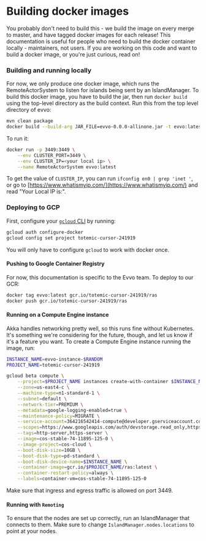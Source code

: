 # Building docker images

You probably don't need to build this - we build the image on every merge to master, and have tagged docker images for each release! This documentation is useful for people who need to build the docker container locally - maintainers, not users. If you are working on this code and want to build a docker image, or you're just curious, read on! 

### Building and running locally
For now, we only produce one docker image, which runs the RemoteActorSystem to listen for islands being sent by an IslandManager. To build this docker image, you have to build the jar, then run `docker build` using the top-level directory as the build context. Run this from the top level directory of evvo:
```bash 
mvn clean package
docker build --build-arg JAR_FILE=evvo-0.0.0-allinone.jar -t evvo:latest -f docker/Dockerfile .
```

To run it:
```bash
docker run -p 3449:3449 \
    --env CLUSTER_PORT=3449 \
    --env CLUSTER_IP=<your local ip> \
    --name RemoteActorSystem evvo:latest
```

To get the value of `CLUSTER_IP`, you can run `ifconfig en0 | grep 'inet '`, or go to [https://www.whatismyip.com/](https://www.whatismyip.com/) and read "Your Local IP is:".


### Deploying to GCP
First, configure your [`gcloud` CLI](https://cloud.google.com/container-registry/docs/advanced-authentication) by running:
```bash
gcloud auth configure-docker
gcloud config set project totemic-cursor-241919
```
You will only have to configure `gcloud` to work with docker once.

#### Pushing to Google Container Registry
For now, this documentation is specific to the Evvo team. To deploy to our GCR:
```bash
docker tag evvo:latest gcr.io/totemic-cursor-241919/ras
docker push gcr.io/totemic-cursor-241919/ras
```

#### Running on a Compute Engine instance
Akka handles networking pretty well, so this runs fine without Kubernetes. It's something we're considering for the future, though, and let us know if it's a feature you want. To create a Compute Engine instance running the image, run:

```bash
INSTANCE_NAME=evvo-instance-$RANDOM
PROJECT_NAME=totemic-cursor-241919

gcloud beta compute \
    --project=$PROJECT_NAME instances create-with-container $INSTANCE_NAME \
    --zone=us-east4-c \
    --machine-type=n1-standard-1 \
    --subnet=default \
    --network-tier=PREMIUM \
    --metadata=google-logging-enabled=true \
    --maintenance-policy=MIGRATE \
    --service-account=364216542414-compute@developer.gserviceaccount.com \
    --scopes=https://www.googleapis.com/auth/devstorage.read_only,https://www.googleapis.com/auth/logging.write,https://www.googleapis.com/auth/monitoring.write,https://www.googleapis.com/auth/servicecontrol,https://www.googleapis.com/auth/service.management.readonly,https://www.googleapis.com/auth/trace.append \
    --tags=http-server,https-server \
    --image=cos-stable-74-11895-125-0 \
    --image-project=cos-cloud \
    --boot-disk-size=10GB \
    --boot-disk-type=pd-standard \
    --boot-disk-device-name=$INSTANCE_NAME \
    --container-image=gcr.io/$PROJECT_NAME/ras:latest \
    --container-restart-policy=always \
    --labels=container-vm=cos-stable-74-11895-125-0
```

Make sure that ingress and egress traffic is allowed on port 3449.


#### Running with `Remoting`
To ensure that the nodes are set up correctly, run an IslandManager that connects to them. Make sure to change `IslandManager.nodes.locations` to point at your nodes.
